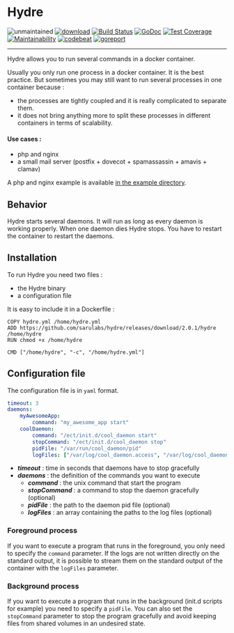 # Hydre

![unmaintained](https://img.shields.io/badge/status-UNMAINTAINED-red.svg)
[![download](https://img.shields.io/badge/Download-2.0.1-blue.svg)](https://github.com/sarulabs/hydre/releases/download/2.0.1/hydre)
[![Build Status](https://travis-ci.org/sarulabs/hydre.svg?branch=master)](https://travis-ci.org/sarulabs/hydre)
[![GoDoc](https://godoc.org/github.com/sarulabs/hydre?status.svg)](http://godoc.org/github.com/sarulabs/hydre)
[![Test Coverage](https://api.codeclimate.com/v1/badges/1cade37ade7d3ce7fdd2/test_coverage)](https://codeclimate.com/github/sarulabs/hydre/test_coverage)
[![Maintainability](https://api.codeclimate.com/v1/badges/1cade37ade7d3ce7fdd2/maintainability)](https://codeclimate.com/github/sarulabs/hydre/maintainability)
[![codebeat](https://codebeat.co/badges/9cf1bd29-f909-439f-9703-0500c47efa25)](https://codebeat.co/projects/github-com-sarulabs-hydre)
[![goreport](https://goreportcard.com/badge/github.com/sarulabs/hydre)](https://goreportcard.com/report/github.com/sarulabs/hydre)

---

Hydre allows you to run several commands in a docker container.

Usually you only run one process in a docker container. It is the best practice. But sometimes you may still want to run several processes in one container because :

- the processes are tightly coupled and it is really complicated to separate them.
- it does not bring anything more to split these processes in different containers in terms of scalability.

#### Use cases :

- php and nginx
- a small mail server (postfix + dovecot + spamassassin + amavis + clamav)

A php and nginx example is available [in the example directory](https://github.com/sarulabs/hydre/tree/master/example/php-nginx).


## Behavior

Hydre starts several daemons. It will run as long as every daemon is working properly. When one daemon dies Hydre stops. You have to restart the container to restart the daemons.


## Installation

To run Hydre you need two files :
- the Hydre binary
- a configuration file

It is easy to include it in a Dockerfile :

```
COPY hydre.yml /home/hydre.yml
ADD https://github.com/sarulabs/hydre/releases/download/2.0.1/hydre /home/hydre
RUN chmod +x /home/hydre

CMD ["/home/hydre", "-c", "/home/hydre.yml"]
```


## Configuration file

The configuration file is in `yaml` format.

```yml
timeout: 3
daemons:
    myAwesomeApp:
        command: "my_awesome_app start"
    coolDaemon:
        command: "/ect/init.d/cool_daemon start"
        stopCommand: "/ect/init.d/cool_daemon stop"
        pidFile: "/var/run/cool_daemon/pid"
        logFiles: ["/var/log/cool_daemon.access", "/var/log/cool_daemon.error"]
```

- ***timeout*** : time in seconds that daemons have to stop gracefully
- ***daemons*** : the definition of the commands you want to execute
    - ***command*** : the unix command that start the program
    - ***stopCommand*** : a command to stop the daemon gracefully (optional)
    - ***pidFile*** : the path to the daemon pid file (optional)
    - ***logFiles*** : an array containing the paths to the log files (optional)

### Foreground process

If you want to execute a program that runs in the foreground, you only need to specify the `command` parameter. If the logs are not written directly on the standard output, it is possible to stream them on the standard output of the container with the `logFiles` parameter.

### Background process

If you want to execute a program that runs in the background (init.d scripts for example) you need to specify a `pidFile`. You can also set the `stopCommand` parameter to stop the program gracefully and avoid keeping files from shared volumes in an undesired state.
